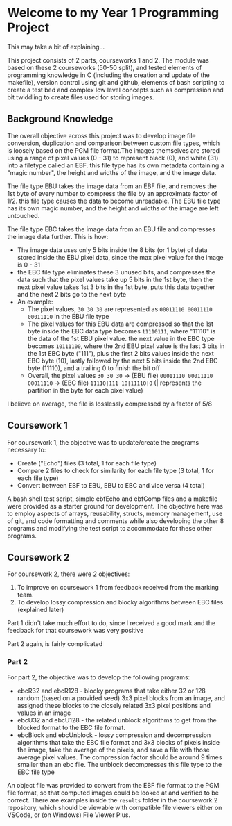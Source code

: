 # Welcome to my Year 1 Programming Project

This may take a bit of explaining...

This project consists of 2 parts, courseworks 1 and 2. The module was based on these 2 courseworks (50-50 split), and tested elements of programming knowledge in C (including the creation and update of the makefile), version control using git and github, elements of bash scripting to create a test bed and complex low level concepts such as compression and bit twiddling to create files used for storing images.

## Background Knowledge

The overall objective across this project was to develop image file conversion, duplication and comparison between custom file types, which is loosely based on the PGM file format.The images themselves are stored using a range of pixel values (0 - 31) to represent black (0), and white (31) into a filetype called an EBF. this file type has its own metadata containing a "magic number", the height and widths of the image, and the image data.

The file type EBU takes the image data from an EBF file, and removes the 1st byte of every number to compress the file by an approximate factor of 1/2. this file type causes the data to become unreadable. The EBU file type has its own magic number, and the height and widths of the image are left untouched.

The file type EBC takes the image data from an EBU file and compresses the image data further. This is how:

- The image data uses only 5 bits inside the 8 bits (or 1 byte) of data stored inside the EBU pixel data, since the max pixel value for the image is 0 - 31
- the EBC file type eliminates these 3 unused bits, and compresses the data such that the pixel values take up 5 bits in the 1st byte, then the next pixel value takes 1st 3 bits in the 1st byte, puts this data together and the next 2 bits go to the next byte
- An example:
    - The pixel values, `30 30 30` are represented as `00011110 00011110 00011110` in the EBU file type
    - The pixel values for this EBU data are compressed so that the 1st byte inside the EBC data type becomes `11110111`, where "11110" is the data of the 1st EBU pixel value. the next value in the EBC type becomes `10111100`, where the 2nd EBU pixel value is the last 3 bits in the 1st EBC byte ("111"), plus the first 2 bits values inside the next EBC byte (10), lastly followed by the next 5 bits inside the 2nd EBC byte (11110), and a trailing 0 to finish the bit off
    - Overall, the pixel values `30 30 30` -> (EBU file) `00011110 00011110 00011110` -> (EBC file) `11110|111 10|11110|0` (| represents the partition in the byte for each pixel value)

I believe on average, the file is losslessly compressed by a factor of 5/8

## Coursework 1

For coursework 1, the objective was to update/create the programs necessary to:
- Create ("Echo") files (3 total, 1 for each file type)
- Compare 2 files to check for similarity for each file type (3 total, 1 for each file type)
- Convert between EBF to EBU, EBU to EBC and vice versa (4 total)

A bash shell test script, simple ebfEcho and ebfComp files and a makefile were provided as a starter ground for development. The objective here was to employ aspects of arrays, reusability, structs, memory management, use of git, and code formatting and comments while also developing the other 8 programs and modifying the test script to accommodate for these other programs.

## Coursework 2

For coursework 2, there were 2 objectives:
1. To improve on coursework 1 from feedback received from the marking team.
2. To develop lossy compression and blocky algorithms between EBC files (explained later)

Part 1 didn't take much effort to do, since I received a good mark and the feedback for that coursework was very positive

Part 2 again, is fairly complicated

### Part 2

For part 2, the objective was to develop the following programs:
- ebcR32 and ebcR128 - blocky programs that take either 32 or 128 random (based on a provided seed) 3x3 pixel blocks from an image, and assigned these blocks to the closely related 3x3 pixel positions and values in an image 
- ebcU32 and ebcU128 - the related unblock algorithms to get from the blocked format to the EBC file format. 
- ebcBlock and ebcUnblock - lossy compression and decompression algorithms that take the EBC file format and 3x3 blocks of pixels inside the image, take the average of the pixels, and save a file with those average pixel values. The compression factor should be around 9 times smaller than an ebc file. The unblock decompresses this file type to the EBC file type  

An object file was provided to convert from the EBF file format to the PGM file format, so that computed images could be looked at and verified to be correct. There are examples inside the `results` folder in the coursework 2 repository, which should be viewable with compatible file viewers either on VSCode, or (on Windows) File Viewer Plus.